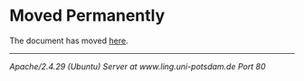 <!DOCTYPE HTML PUBLIC "-//IETF//DTD HTML 2.0//EN">
<html><head>
<title>301 Moved Permanently</title>
</head><body>
<h1>Moved Permanently</h1>
<p>The document has moved <a href="https://www.ling.uni-potsdam.de/mlcog/OpenMIIR-RawEEG_v1/README.md">here</a>.</p>
<hr>
<address>Apache/2.4.29 (Ubuntu) Server at www.ling.uni-potsdam.de Port 80</address>
</body></html>
